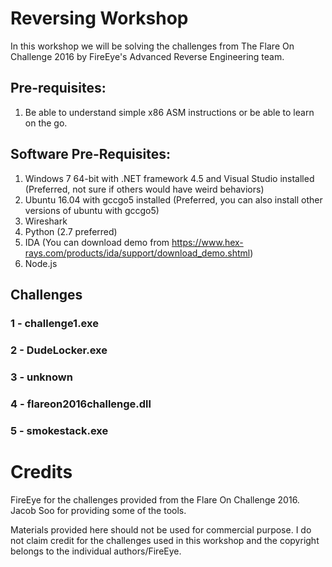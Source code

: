 # Reversing Workshop

In this workshop we will be solving the challenges from The Flare On Challenge 2016 by FireEye's Advanced Reverse Engineering team.

## Pre-requisites:
1. Be able to understand simple x86 ASM instructions or be able to learn on the go.

## Software Pre-Requisites:
1. Windows 7 64-bit with .NET framework 4.5 and Visual Studio installed (Preferred, not sure if others would have weird behaviors)
2. Ubuntu 16.04 with gccgo5 installed (Preferred, you can also install other versions of ubuntu with gccgo5)
3. Wireshark
4. Python (2.7 preferred)
5. IDA (You can download demo from https://www.hex-rays.com/products/ida/support/download_demo.shtml)
6. Node.js

## Challenges

### 1 - challenge1.exe
### 2 - DudeLocker.exe
### 3 - unknown
### 4 - flareon2016challenge.dll
### 5 - smokestack.exe

# Credits
FireEye for the challenges provided from the Flare On Challenge 2016.  
Jacob Soo for providing some of the tools.

Materials provided here should not be used for commercial purpose. I do not claim credit for the challenges used in this workshop and the copyright belongs to the individual authors/FireEye. 